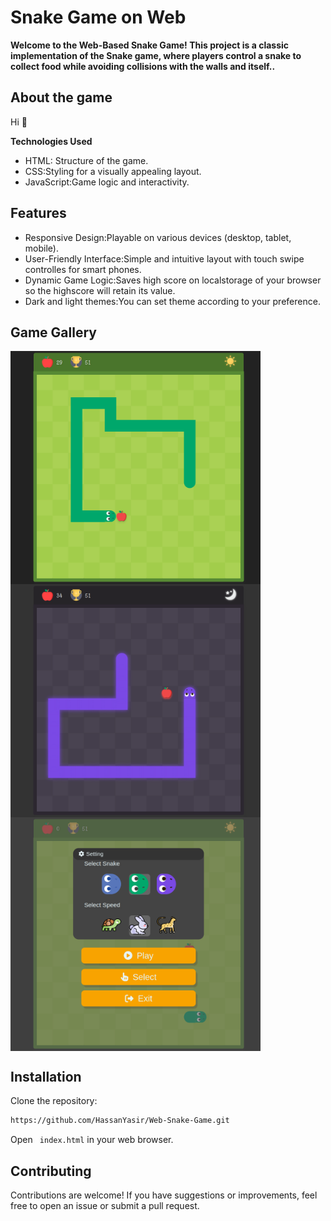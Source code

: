# Snake Game on Web

**Welcome to the Web-Based Snake Game! This project is a classic implementation of the Snake game, where players control a snake to collect food while avoiding collisions with the walls and itself..**

## About the game

Hi 👋  

__Technologies Used__

* HTML: Structure of the game.
* CSS:Styling for a visually appealing layout.
* JavaScript:Game logic and interactivity.


## Features

* Responsive Design:Playable on various devices (desktop, tablet, mobile).
* User-Friendly Interface:Simple and intuitive layout with touch swipe controlles for smart phones.
* Dynamic Game Logic:Saves high score on localstorage of your browser so the highscore will retain its value.
* Dark and light themes:You can set theme according to your preference.

## Game Gallery

<span>
<img src='https://raw.githubusercontent.com/HassanYasir/Web-Snake-Game/refs/heads/main/img/Readme%20content/Game_preview.png' alt='game-view' width='400'  align='center'/>
<img src='https://raw.githubusercontent.com/HassanYasir/Web-Snake-Game/refs/heads/main/img/Readme%20content/Game_preview_dark.png' alt='game-view' width='400'  align='center'/>
<img src='https://raw.githubusercontent.com/HassanYasir/Web-Snake-Game/refs/heads/main/img/Readme%20content/Game_ending.png' alt='game-view' width='400'  align='center'/>
</span>

## Installation

Clone the repository:

```bash
https://github.com/HassanYasir/Web-Snake-Game.git
```

Open  ` index.html` in your web browser.

## Contributing

Contributions are welcome! If you have suggestions or improvements, feel free to open an issue or submit a pull request.
